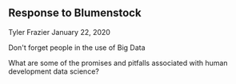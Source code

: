 ## Response to Blumenstock
Tyler Frazier
January 22, 2020

Don't forget people in the use of Big Data

What are some of the promises and pitfalls associated with human development data science?
